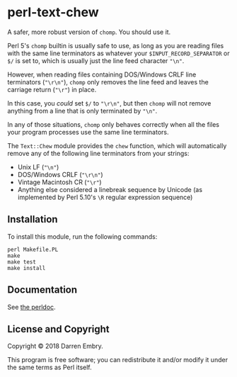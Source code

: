 # perl-text-chew

A safer, more robust version of `chomp`.  You should use it.

Perl 5's `chomp` builtin is usually safe to use, as long as you are
reading files with the same line terminators as whatever your
`$INPUT_RECORD_SEPARATOR` or `$/` is set to, which is usually just the
line feed character `"\n"`.

However, when reading files containing DOS/Windows CRLF line
terminators (`"\r\n"`), `chomp` only removes the line feed and leaves
the carriage return (`"\r"`) in place.

In this case, you *could* set `$/` to `"\r\n"`, but then `chomp` will
not remove anything from a line that is only terminated by `"\n"`.

In any of those situations, `chomp` only behaves correctly when all
the files your program processes use the same line terminators.

The `Text::Chew` module provides the `chew` function, which will
automatically remove any of the following line terminators from your
strings:

- Unix LF (`"\n"`)
- DOS/Windows CRLF (`"\r\n"`)
- Vintage Macintosh CR (`"\r"`)
- Anything else considered a linebreak sequence by Unicode (as
  implemented by Perl 5.10's `\R` regular expression sequence)

## Installation

To install this module, run the following commands:

    perl Makefile.PL
    make
    make test
    make install

## Documentation

See [the perldoc](pod/chew.pod).

## License and Copyright

Copyright &copy; 2018 Darren Embry.

This program is free software; you can redistribute it and/or modify
it under the same terms as Perl itself.
